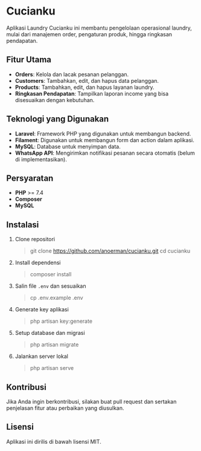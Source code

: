 
# Cucianku

Aplikasi Laundry Cucianku ini membantu pengelolaan operasional laundry, mulai dari manajemen order, pengaturan produk, hingga ringkasan pendapatan.

## Fitur Utama

-   **Orders**: Kelola dan lacak pesanan pelanggan.
-   **Customers**: Tambahkan, edit, dan hapus data pelanggan.
-   **Products**: Tambahkan, edit, dan hapus layanan laundry.
-   **Ringkasan Pendapatan**: Tampilkan laporan income yang bisa disesuaikan dengan kebutuhan.

## Teknologi yang Digunakan

-   **Laravel**: Framework PHP yang digunakan untuk membangun backend.
-   **Filament**: Digunakan untuk membangun form dan action dalam aplikasi.
-   **MySQL**: Database untuk menyimpan data.
-   **WhatsApp API**: Mengirimkan notifikasi pesanan secara otomatis (belum di implementasikan).

## Persyaratan

-   **PHP** >= 7.4
-   **Composer**
-   **MySQL**

## Instalasi

1. Clone repositori
	> git clone https://github.com/anoerman/cucianku.git
cd cucianku


2. Install dependensi
	> composer install

3. Salin file `.env` dan sesuaikan
	> cp .env.example .env


4. Generate key aplikasi
	

	> php artisan key:generate


5. Setup database dan migrasi
	

	> php artisan migrate


6. Jalankan server lokal
	

	> php artisan serve


## Kontribusi

Jika Anda ingin berkontribusi, silakan buat pull request dan sertakan penjelasan fitur atau perbaikan yang diusulkan.

## Lisensi

Aplikasi ini dirilis di bawah lisensi MIT.
